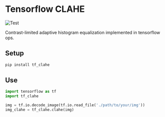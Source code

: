 # Tensorflow CLAHE

![Test](https://github.com/isears/tf_clahe/workflows/test/badge.svg)

Contrast-limited adaptive histogram equalization implemented in tensorflow ops.

## Setup

```bash
pip install tf_clahe
```

## Use

```python
import tensorflow as tf
import tf_clahe

img = tf.io.decode_image(tf.io.read_file('./path/to/your/img'))
img_clahe = tf_clahe.clahe(img)
```